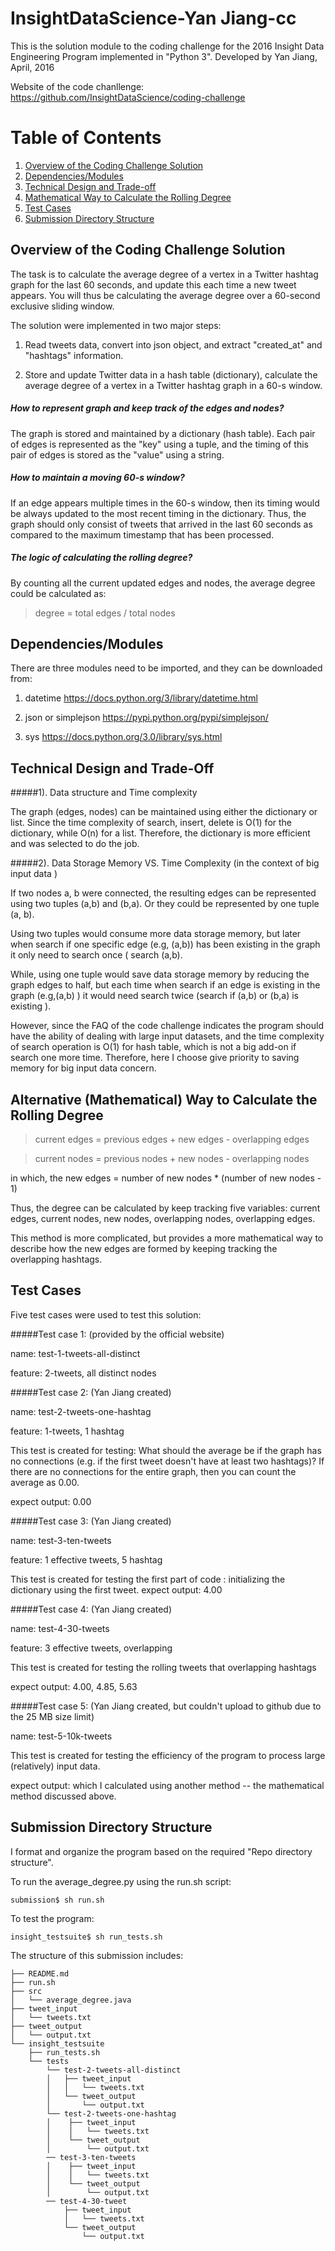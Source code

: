 # InsightDataScience-Yan Jiang-cc

This is the solution module to the coding challenge for the 2016 Insight Data Engineering Program implemented in "Python 3".
Developed by Yan Jiang, April, 2016

Website of the code chanllenge: https://github.com/InsightDataScience/coding-challenge

# Table of Contents
1. [Overview of the Coding Challenge Solution](README.md#code-summary)
2. [Dependencies/Modules](README.md#Dependencies/Modules)
3. [Technical Design and Trade-off](README.md#Technical-Design-and-Trade-off)
4. [Mathematical Way to Calculate the Rolling Degree](README.md#mathematical-Way-to-Calculate-the-Rolling-Degree)
5. [Test Cases](README.md#test-cases)
6. [Submission Directory Structure](README.md#submission-directory-structure)


## Overview of the Coding Challenge Solution

The task is to calculate the average degree of a vertex in a Twitter hashtag graph for the last 60 seconds, and update this each time a new tweet appears. You will thus be calculating the average degree over a 60-second exclusive sliding window.

The solution were implemented in two major steps: 

1) Read tweets data, convert into json object, and extract "created_at" and "hashtags" information.

2) Store and update Twitter data in a hash table (dictionary), calculate the average degree of a vertex in a Twitter hashtag graph in a 60-s window.

##### How to represent graph and keep track of the edges and nodes?

The graph is stored and maintained by a dictionary (hash table). Each pair of edges is represented as the "key" using a tuple, and the timing of this pair of edges is stored as the "value" using a string.  

##### How to maintain a moving 60-s window?

If an edge appears multiple times in the 60-s window, then its timing would be always updated to the most recent timing in the dictionary. 
Thus, the graph should only consist of tweets that arrived in the last 60 seconds as compared to the maximum timestamp that has been processed.

##### The logic of calculating the rolling degree?

By counting all the current updated edges and nodes, the average degree could be calculated as:

> degree = total edges / total nodes


## Dependencies/Modules
There are three modules need to be imported, and they can be downloaded from:

1) datetime
https://docs.python.org/3/library/datetime.html

2) json or simplejson
https://pypi.python.org/pypi/simplejson/

3) sys
https://docs.python.org/3.0/library/sys.html

## Technical Design and Trade-Off
#####1). Data structure and Time complexity

The graph (edges, nodes) can be maintained using either the dictionary or list. Since the time complexity of search, insert, delete is O(1) for the dictionary, while O(n) for a list. Therefore, the dictionary is more efficient and was selected to do the job. 

#####2). Data Storage Memory VS. Time Complexity (in the context of big input data )

If two nodes a, b were connected, the resulting edges can be represented using two tuples (a,b) and (b,a). Or they could be represented by one tuple (a, b).

Using two tuples would consume more data storage memory, but later when search if one specific edge (e.g, (a,b)) has been existing in the graph it only need to search once ( search (a,b). 

While, using one tuple would save data storage memory by reducing the graph edges to half, but each time when search if an edge is existing in the graph (e.g,(a,b) ) it would need search twice (search if (a,b) or (b,a) is existing ). 

However, since the FAQ of the code challenge indicates the program should have the ability of dealing with large input datasets, and the time complexity of search operation is O(1) for hash table, which is not a big add-on if search one more time. Therefore, here I choose give priority to saving memory for big input data concern. 


## Alternative (Mathematical) Way to Calculate the Rolling Degree

> current edges = previous edges + new edges - overlapping edges

> current nodes = previous nodes + new nodes - overlapping nodes

in which, the new edges = number of new nodes * (number of new nodes - 1)

Thus, the degree can be calculated by keep tracking five variables: current edges, current nodes, new nodes, overlapping nodes, overlapping edges. 

This method is more complicated, but provides a more mathematical way to describe how the new edges are formed by keeping tracking the overlapping hashtags.  



## Test Cases
Five test cases were used to test this solution:

#####Test case 1: (provided by the official website)

name: test-1-tweets-all-distinct

feature: 2-tweets, all distinct nodes


#####Test case 2: (Yan Jiang created)

name: test-2-tweets-one-hashtag

feature: 1-tweets, 1 hashtag

This test is created for testing: What should the average be if the graph has no connections (e.g. if the first tweet doesn't have at least two hashtags)?
If there are no connections for the entire graph, then you can count the average as 0.00.

expect output: 0.00

#####Test case 3: (Yan Jiang created)

name: test-3-ten-tweets

feature: 1 effective tweets, 5 hashtag 

This test is created for testing the first part of code : initializing the dictionary using the first tweet.
expect output: 4.00

#####Test case 4: (Yan Jiang created)

name: test-4-30-tweets

feature: 3 effective tweets, overlapping

This test is created for testing the rolling tweets that overlapping hashtags 

expect output: 4.00, 4.85, 5.63

#####Test case 5: (Yan Jiang created, but couldn't upload to github due to the 25 MB size limit)

name: test-5-10k-tweets

This test is created for testing the efficiency of the program to process large (relatively) input data. 

expect output: which I calculated using another method -- the mathematical method discussed above.

## Submission Directory Structure

I format and organize the program based on the required "Repo directory structure".

To run the average_degree.py using the run.sh script: 

```
submission$ sh run.sh
```

To test the program: 

```
insight_testsuite$ sh run_tests.sh 
```
The structure of this submission includes: 
```
├── README.md 
├── run.sh
├── src
│   └── average_degree.java
├── tweet_input
│   └── tweets.txt
├── tweet_output
│   └── output.txt
└── insight_testsuite
    ├── run_tests.sh
    └── tests
        └── test-2-tweets-all-distinct
        │   ├── tweet_input
        │   │   └── tweets.txt
        │   └── tweet_output
        │       └── output.txt
        └── test-2-tweets-one-hashtag
        │    ├── tweet_input
        │    │   └── tweets.txt
        │    └── tweet_output
        │        └── output.txt
        ── test-3-ten-tweets
        │    ├── tweet_input
        │    │   └── tweets.txt
        │    └── tweet_output
        │        └── output.txt
        ── test-4-30-tweet
            ├── tweet_input
            │   └── tweets.txt
            └── tweet_output
                └── output.txt

```
